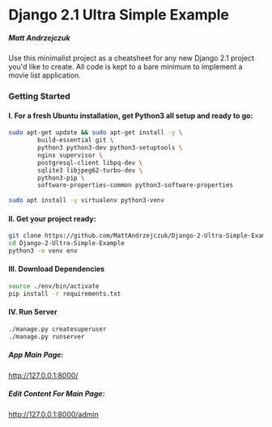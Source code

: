 # Django 2.1 Ultra Simple Example
##### Matt Andrzejczuk

Use this minimalist project as a cheatsheet for any new Django 2.1 project you'd like to 
create. All code is kept to a bare minimum to implement a movie list application.

### Getting Started

#### I. For a fresh Ubuntu installation, get Python3 all setup and ready to go: 
```bash
sudo apt-get update && sudo apt-get install -y \
		build-essential git \
		python3 python3-dev python3-setuptools \
		nginx supervisor \
		postgresql-client libpq-dev \
		sqlite3 libjpeg62-turbo-dev \
		python3-pip \
		software-properties-common python3-software-properties
		
sudo apt install -y virtualenv python3-venv
```

#### II. Get your project ready:
```bash
git clone https://github.com/MattAndrzejczuk/Django-2-Ultra-Simple-Example.git
cd Django-2-Ultra-Simple-Example
python3 -m venv env
```

#### III. Download Dependencies
```bash
source ./env/bin/activate
pip install -r requirements.txt
```

#### IV. Run Server
```bash
./manage.py createsuperuser
./manage.py runserver
```
##### App Main Page:
http://127.0.0.1:8000/

##### Edit Content For Main Page:
http://127.0.0.1:8000/admin
